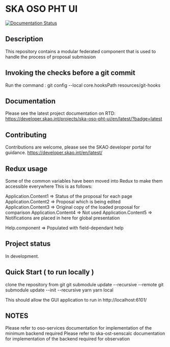 # SKA OSO PHT UI

[![Documentation Status](https://readthedocs.org/projects/ska-oso-pht-ui/badge/?version=latest)](https://developer.skatelescope.org/projects/ska-oso-pht-ui/en/latest/?badge=latest)

## Description

This repository contains a modular federated component that is used to handle the process of proposal submission

## Invoking the checks before a git commit

Run the command : git config --local core.hooksPath resources/git-hooks

## Documentation

Please see the latest project documentation on RTD: https://developer.skao.int/projects/ska-oso-pht-ui/en/latest/?badge=latest

## Contributing

Contributions are welcome, please see the SKAO developer portal for guidance. https://developer.skao.int/en/latest/

## Redux usage

Some of the common variables have been moved into Redux to make them accessible everywhere
This is as follows:

Application.Content1 => Status of the proposal for each page
Application.Content2 => Proposal which is being edited
Application.Content3 => Original copy of the loaded proposal for comparison
Application.Content4 => Not used
Application.Content5 => Notifications are placed in here for global presentation

Help.component => Populated with field-dependant help

## Project status

In development.

## Quick Start ( to run locally )

clone the repository from git
git submodule update --recursive --remote
git submodule update --init --recursive
yarn
yarn local

This should allow the GUI application to run in http://localhost:6101/

## NOTES

Please refer to oso-services documentation for implementation of the minimum backend required
Please refer to ska-ost-senscalc documentation for implementation of the backend required for observation
